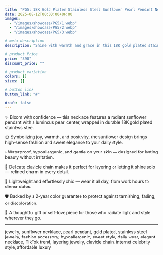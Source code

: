 ```yaml
---
title: "PG5: 18K Gold Plated Stainless Steel Sunflower Pearl Pendant Necklace"
date: 2025-08-12T00:00:00+06:00
images: 
  - "/images/showcase/PG5/1.webp"
  - "/images/showcase/PG5/2.webp"
  - "/images/showcase/PG5/3.webp"

# meta description
description: "Shine with warmth and grace in this 18K gold plated stainless steel necklace featuring a sunflower pendant with a pearl center — sweet, elegant, and skin-safe."

# product Price
price: "390"
discount_price: ""

# product variation
colors: []
sizes: []

# button link
button_link: "#"

draft: false
---
```


✨ Bloom with confidence — this necklace features a radiant sunflower pendant with a luminous pearl center, wrapped in durable 18K gold plated stainless steel.

🌞 Symbolizing joy, warmth, and positivity, the sunflower design brings high-sense fashion and sweet elegance to your daily style.

💧 Waterproof, hypoallergenic, and gentle on your skin — designed for lasting beauty without irritation.

🔗 Delicate clavicle chain makes it perfect for layering or letting it shine solo — refined charm in every detail.

🌟 Lightweight and effortlessly chic — wear it all day, from work hours to dinner dates.

🛡️ Backed by a 2-year color guarantee to protect against tarnishing, fading, or discoloration.

💖 A thoughtful gift or self-love piece for those who radiate light and style wherever they go.

---
jewelry, sunflower necklace, pearl pendant, gold plated, stainless steel jewelry, fashion accessory, hypoallergenic, sweet style, daily wear, elegant necklace, TikTok trend, layering jewelry, clavicle chain, internet celebrity style, affordable luxury
